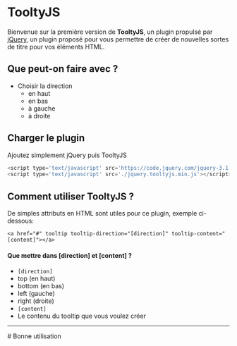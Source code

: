 # TooltyJS
Bienvenue sur la première version de **TooltyJS**, un plugin propulsé par [jQuery](http://jquery.com), un plugin proposé pour vous permettre de créer de nouvelles sortes de titre pour vos éléments HTML.

## Que peut-on faire avec ?
* Choisir la direction
  * en haut
  * en bas
  * à gauche
  * à droite

## Charger le plugin
Ajoutez simplement jQuery puis TooltyJS
```javascript
<script type='text/javascript' src='https://code.jquery.com/jquery-3.1.1.min.js'></script>
<script type='text/javascript' src='./jquery.tooltyjs.min.js'></script>
```

## Comment utiliser TooltyJS ? 
De simples attributs en HTML sont utiles pour ce plugin, exemple ci-dessous:
```
<a href="#" tooltip tooltip-direction="[direction]" tooltip-content="[content]"></a>
```
#### Que mettre dans [direction] et [content] ?
* `[direction]`
 * top (en haut)
 * bottom (en bas)
 * left (gauche)
 * right (droite)
* `[content]`
 * Le contenu du tooltip que vous voulez créer
<hr>
# Bonne utilisation
